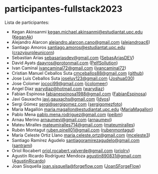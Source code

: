 # participantes-fullstack2023

Lista de participantes:
- Kegan Akinsanmi <kegan.michael.akinsanmi@estudiantat.upc.edu> ([KeganAk](https://github.com/KeganAk))
- Alejandro Alarcon <alejandro.alarcon.cano@gmail.com> ([alejandroac6](https://github.com/alejandroac6))
- Santiago Amoros <santiago.amoros@estudiantat.upc.edu> ([crazypurpleunicorn](https://github.com/crazypurpleunicorn))
- Sebastian Arias <sebasariasdev@gmail.com> ([SebasAriasDEV](https://github.com/SebasAriasDEV))
- David Ayats <daayros@protonmail.com> ([PelfSollution](https://github.com/PelfSollution))
- Ivan Caminal <ivancaminal72@gmail.com> ([ivancaminal72](https://github.com/ivancaminal72))
- Cristian Manuel Ceballos Suta <cmceballos88@gmail.com> ([github](https://github.com/AmbroseKainGit))
- Jose Luis Ceballos Suta <joseluy123@gmail.com> ([Joshua030](https://github.com/Joshua030/))
- Jose Colomer <jococi99@gmail.com> ([jcolomeer](https://github.com/jcolomeer))
- Angel Diaz <warydiaz@hotmail.com> ([warydiaz](https://github.com/warydiaz))
- Fabian Espinosa fabianespinosa1988@gmail.com ([FabianEspinosa](https://github.com/FabianEspinosa))
- Javi Gauxachs <javi.gauxachs@gmail.com> ([Idyos](https://github.com/Idyos))
- Sergi Gómez <sergi@sergigomez.com> ([sergigomezfoto](https://github.com/sergigomezfoto))
- Maria Magallón <maria.magallon@estudiantat.upc.edu> ([MariaMagallon](https://github.com/MariaMagallon))
- Pablo Mena <pablo.mena.rodriguez@gmail.com> ([peibm](https://github.com/peibm))
- Arnau Merino <arnaumevi@gmail.com> ([arnaumevi](https://github.com/arnaumevi))
- Mateu Miralles <mateumiralles714@gmail.com> ([mateumiralles](https://github.com/mateumiralles))
- Rubén Montagut <ruben.pinell01@gmail.com> ([rubenmontagut](https://github.com/rubenmontagut))
- María Celeste Ortiz Llano <maria.celeste.ortz@gmail.com> ([mceleste3](https://github.com/mceleste3))
- Santiago Ramírez Agudelo <santiagoramirezagudelo@gmail.com> ([santrami](https://github.com/santrami))
- Oriol Rocabert <oriol.rocabert.valverde@gmail.com> ([oriolrv](https://github.com/OriolRV))
- Agustín Ricardo Rodríguez Mendoza <agustin890831@gmail.com> ([AgustinRicardo](https://github.com/AgustinRicardo))
- Joan Sisquella <joan.sisquella@forgeflow.com> ([JoanSForgeFlow](https://github.com/JoanSForgeFlow))
